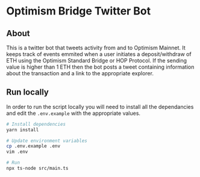 # Optimism Bridge Twitter Bot

## About

This is a twitter bot that tweets activity from and to Optimism Mainnet. It keeps track of events emmited when a user initiates a deposit/withdraw of ETH using the Optimism Standard Bridge or HOP Protocol. If the sending value is higher than 1 ETH then the bot posts a tweet containing information about the transaction and a link to the appropriate explorer.

## Run locally

In order to run the script locally you will need to install all the dependancies and edit the `.env.example` with the appropriate values.

```bash
# Install dependencies
yarn install

# Update environment variables
cp .env.example .env
vim .env

# Run
npx ts-node src/main.ts
```


